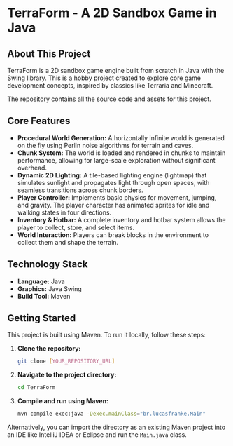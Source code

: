 # TerraForm - A 2D Sandbox Game in Java

## About This Project

TerraForm is a 2D sandbox game engine built from scratch in Java with the Swing library. This is a hobby project created to explore core game development concepts, inspired by classics like Terraria and Minecraft.

The repository contains all the source code and assets for this project.

## Core Features

  * **Procedural World Generation:** A horizontally infinite world is generated on the fly using Perlin noise algorithms for terrain and caves.
  * **Chunk System:** The world is loaded and rendered in chunks to maintain performance, allowing for large-scale exploration without significant overhead.
  * **Dynamic 2D Lighting:** A tile-based lighting engine (lightmap) that simulates sunlight and propagates light through open spaces, with seamless transitions across chunk borders.
  * **Player Controller:** Implements basic physics for movement, jumping, and gravity. The player character has animated sprites for idle and walking states in four directions.
  * **Inventory & Hotbar:** A complete inventory and hotbar system allows the player to collect, store, and select items.
  * **World Interaction:** Players can break blocks in the environment to collect them and shape the terrain.

## Technology Stack

  * **Language:** Java
  * **Graphics:** Java Swing
  * **Build Tool:** Maven

## Getting Started

This project is built using Maven. To run it locally, follow these steps:

1.  **Clone the repository:**
    ```bash
    git clone [YOUR_REPOSITORY_URL]
    ```
2.  **Navigate to the project directory:**
    ```bash
    cd TerraForm
    ```
3.  **Compile and run using Maven:**
    ```bash
    mvn compile exec:java -Dexec.mainClass="br.lucasfranke.Main"
    ```

Alternatively, you can import the directory as an existing Maven project into an IDE like IntelliJ IDEA or Eclipse and run the `Main.java` class.
